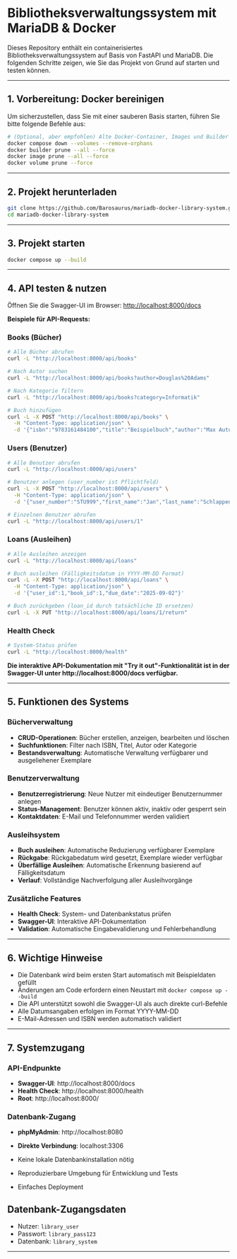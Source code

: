 

# Bibliotheksverwaltungssystem mit MariaDB & Docker

Dieses Repository enthält ein containerisiertes Bibliotheksverwaltungssystem auf Basis von FastAPI und MariaDB. Die folgenden Schritte zeigen, wie Sie das Projekt von Grund auf starten und testen können.

---

## 1. Vorbereitung: Docker bereinigen

Um sicherzustellen, dass Sie mit einer sauberen Basis starten, führen Sie bitte folgende Befehle aus:

```bash
# (Optional, aber empfohlen) Alte Docker-Container, Images und Builder entfernen
docker compose down --volumes --remove-orphans
docker builder prune --all --force
docker image prune --all --force
docker volume prune --force
```

---

## 2. Projekt herunterladen

```bash
git clone https://github.com/Barosaurus/mariadb-docker-library-system.git
cd mariadb-docker-library-system
```

---

## 3. Projekt starten

```bash
docker compose up --build
```

---

## 4. API testen & nutzen

Öffnen Sie die Swagger-UI im Browser:
[http://localhost:8000/docs](http://localhost:8000/docs)

**Beispiele für API-Requests:**

### Books (Bücher)
```bash
# Alle Bücher abrufen
curl -L "http://localhost:8000/api/books"

# Nach Autor suchen
curl -L "http://localhost:8000/api/books?author=Douglas%20Adams"

# Nach Kategorie filtern
curl -L "http://localhost:8000/api/books?category=Informatik"

# Buch hinzufügen
curl -L -X POST "http://localhost:8000/api/books" \
  -H "Content-Type: application/json" \
  -d '{"isbn":"9783161484100","title":"Beispielbuch","author":"Max Autor","category":"Technik","publication_year":2023,"total_copies":2,"available_copies":2}'
```

### Users (Benutzer)
```bash
# Alle Benutzer abrufen
curl -L "http://localhost:8000/api/users"

# Benutzer anlegen (user_number ist Pflichtfeld)
curl -L -X POST "http://localhost:8000/api/users" \
  -H "Content-Type: application/json" \
  -d '{"user_number":"STU999","first_name":"Jan","last_name":"Schlappen","email":"jan@uni.de","phone":"122333","status":"active"}'

# Einzelnen Benutzer abrufen
curl -L "http://localhost:8000/api/users/1"
```

### Loans (Ausleihen)
```bash
# Alle Ausleihen anzeigen
curl -L "http://localhost:8000/api/loans"

# Buch ausleihen (Fälligkeitsdatum in YYYY-MM-DD Format)
curl -L -X POST "http://localhost:8000/api/loans" \
  -H "Content-Type: application/json" \
  -d '{"user_id":1,"book_id":1,"due_date":"2025-09-02"}'

# Buch zurückgeben (loan_id durch tatsächliche ID ersetzen)
curl -L -X PUT "http://localhost:8000/api/loans/1/return"
```

### Health Check
```bash
# System-Status prüfen
curl -L "http://localhost:8000/health"
```

**Die interaktive API-Dokumentation mit "Try it out"-Funktionalität ist in der Swagger-UI unter http://localhost:8000/docs verfügbar.**

---

## 5. Funktionen des Systems

### Bücherverwaltung
- **CRUD-Operationen**: Bücher erstellen, anzeigen, bearbeiten und löschen
- **Suchfunktionen**: Filter nach ISBN, Titel, Autor oder Kategorie
- **Bestandsverwaltung**: Automatische Verwaltung verfügbarer und ausgeliehener Exemplare

### Benutzerverwaltung
- **Benutzerregistrierung**: Neue Nutzer mit eindeutiger Benutzernummer anlegen
- **Status-Management**: Benutzer können aktiv, inaktiv oder gesperrt sein
- **Kontaktdaten**: E-Mail und Telefonnummer werden validiert

### Ausleihsystem
- **Buch ausleihen**: Automatische Reduzierung verfügbarer Exemplare
- **Rückgabe**: Rückgabedatum wird gesetzt, Exemplare wieder verfügbar
- **Überfällige Ausleihen**: Automatische Erkennung basierend auf Fälligkeitsdatum
- **Verlauf**: Vollständige Nachverfolgung aller Ausleihvorgänge

### Zusätzliche Features
- **Health Check**: System- und Datenbankstatus prüfen
- **Swagger-UI**: Interaktive API-Dokumentation
- **Validation**: Automatische Eingabevalidierung und Fehlerbehandlung

---

## 6. Wichtige Hinweise

- Die Datenbank wird beim ersten Start automatisch mit Beispieldaten gefüllt
- Änderungen am Code erfordern einen Neustart mit `docker compose up --build`
- Die API unterstützt sowohl die Swagger-UI als auch direkte curl-Befehle
- Alle Datumsangaben erfolgen im Format YYYY-MM-DD
- E-Mail-Adressen und ISBN werden automatisch validiert

---

## 7. Systemzugang

### API-Endpunkte
- **Swagger-UI**: http://localhost:8000/docs
- **Health Check**: http://localhost:8000/health
- **Root**: http://localhost:8000/

### Datenbank-Zugang
- **phpMyAdmin**: http://localhost:8080
- **Direkte Verbindung**: localhost:3306

- Keine lokale Datenbankinstallation nötig
- Reproduzierbare Umgebung für Entwicklung und Tests
- Einfaches Deployment

## Datenbank-Zugangsdaten

- Nutzer: `library_user`
- Passwort: `library_pass123`
- Datenbank: `library_system`

---
